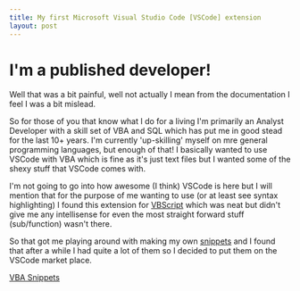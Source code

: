 ```yaml
---
title: My first Microsoft Visual Studio Code [VSCode] extension
layout: post
---
```


# I'm a published developer!

Well that was a bit painful, well not actually I mean from the documentation I feel I was a bit mislead.

So for those of you that know what I do for a living I'm primarily an Analyst Developer with a skill set of VBA and SQL which has put me in good stead for the last 10+ years. I'm currently 'up-skilling' myself on mre general programming languages, but enough of that! I basically wanted to use VSCode with VBA which is fine as it's just text files but I wanted some of the shexy stuff that VSCode comes with.

I'm not going to go into how awesome (I think) VSCode is here but I will mention that for the purpose of me wanting to use (or at least see syntax highlighting) I found this extension for [VBScript](https://marketplace.visualstudio.com/items?itemName=luggage66.VBScript) which was neat but didn't give me any intellisense for even the most straight forward stuff (sub/function) wasn't there.

So that got me playing around with making my own [snippets](https://code.visualstudio.com/Docs/customization/userdefinedsnippets) and I found that after a while I had quite a lot of them so I decided to put them on the VSCode market place.

[VBA Snippets](https://marketplace.visualstudio.com/items?itemName=spences10.vba-snippets)
